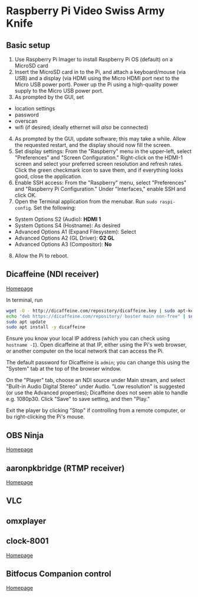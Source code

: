 # Raspberry Pi Video Swiss Army Knife

## Basic setup

1. Use Raspberry Pi Imager to install Raspberry Pi OS (default) on a MicroSD card
2. Insert the MicroSD card in to the Pi, and attach a keyboard/mouse (via USB) and a display (via HDMI using the Micro HDMI port next to the Micro USB power port). Power up the Pi using a high-quality power supply to the Micro USB power port.
3. As prompted by the GUI, set
  - location settings
  - password
  - overscan
  - wifi (if desired; ideally ethernet will *also* be connected)
4. As prompted by the GUI, update software; this may take a while. Allow the requested restart, and the display should now fill the screen.
5. Set display settings: From the "Raspberry" menu in the upper-left, select "Preferences" and "Screen Configuration." Right-click on the HDMI-1 screen and select your preferred screen resolution and refresh rates. Click the green checkmark icon to save them, and if everything looks good, close the application.
6. Enable SSH access: From the "Raspberry" menu, select "Preferences" and "Raspberry Pi Configuration." Under "Interfaces," enable SSH and click OK.
7. Open the Terminal application from the menubar. Run `sudo raspi-config`. Set the following:
  - System Options S2 (Audio): **HDMI 1**
  - System Options S4 (Hostname): As desired
  - Advanced Options A1 (Expand Filesystem): Select
  - Advanced Options A2 (GL Driver): **G2 GL**
  - Advanced Options A3 (Compositor): **No**
8. Allow the Pi to reboot.


## Dicaffeine (NDI receiver)

[Homepage](https://dicaffeine.com/about)

In terminal, run
```bash
wget -O - http://dicaffeine.com/repository/dicaffeine.key | sudo apt-key add -
echo "deb https://dicaffeine.com/repository/ buster main non-free" | sudo tee -a /etc/apt/sources.list.d/dicaffeine.list
sudo apt update
sudo apt install -y dicaffeine
```

Ensure you know your local IP address (which you can check using `hostname -I`). Open dicaffeine at that IP, either using the Pi's web browser, or another computer on the local network that can access the Pi.

The default password for Dicaffeine is `admin`; you can change this using the "System" tab at the top of the browser window.

On the "Player" tab, choose an NDI source under Main stream, and select "Built-in Audio Digital Stereo" under Audio. "Low resolution" is suggested (or use the Advanced properties); Dicaffeine does not seem able to handle e.g. 1080p30. Click "Save" to save setting, and then "Play."

Exit the player by clicking "Stop" if controlling from a remote computer, or bu right-clicking the Pi's mouse.


## OBS Ninja

[Homepage](https://obs.ninja)


## aaronpkbridge (RTMP receiver)

[Homepage](https://aaronparecki.com/2020/09/07/7/raspberry-pi-streaming-server)


## VLC


## omxplayer


## clock-8001

[Homepage](https://gitlab.com/Depili/clock-8001)


## Bitfocus Companion control

[Homepage](https://bitfocus.io/companion)
